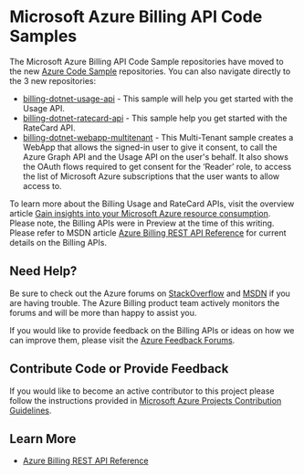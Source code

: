 # Microsoft Azure Billing API Code Samples

The Microsoft Azure Billing API Code Sample repositories have moved to the new [Azure Code Sample](https://azure.microsoft.com/en-us/documentation/samples/) repositories. You can also navigate directly to the 3 new repositories:

-	[billing-dotnet-usage-api](https://github.com/Azure-Samples/billing-dotnet-usage-api) - This sample will help you get started with the Usage API.
-	[billing-dotnet-ratecard-api](https://github.com/Azure-Samples/billing-dotnet-ratecard-api/) - This sample help you get started with the RateCard API.
-	[billing-dotnet-webapp-multitenant](https://github.com/Azure-Samples/billing-dotnet-webapp-multitenant/) - This Multi-Tenant sample creates a WebApp that allows the signed-in user to give it consent, to call the Azure Graph API and the Usage API on the user's behalf. It also shows the OAuth flows required to get consent for the ‘Reader’ role, to access the list of Microsoft Azure subscriptions that the user wants to allow access to. 

To learn more about the Billing Usage and RateCard APIs, visit the overview article [Gain insights into your Microsoft Azure resource consumption](https://azure.microsoft.com/documentation/articles/billing-usage-rate-card-overview/).  Please note, the Billing APIs were in Preview at the time of this writing. Please refer to MSDN article [Azure Billing REST API Reference](https://msdn.microsoft.com/library/azure/mt218998.aspx) for current details on the Billing APIs.

## Need Help?

Be sure to check out the Azure forums on [StackOverflow](http://stackoverflow.com/questions/tagged/azure) and [MSDN](https://social.msdn.microsoft.com/Forums/azure/en-US/home?forum=windowsazurepurchasing) if you are having trouble. The Azure Billing product team actively monitors the forums and will be more than happy to assist you.

If you would like to provide feedback on the Billing APIs or ideas on how we can improve them, please visit the [Azure Feedback Forums](http://feedback.azure.com/forums/170030-billing).

## Contribute Code or Provide Feedback

If you would like to become an active contributor to this project please follow the instructions provided in [Microsoft Azure Projects Contribution Guidelines](http://azure.github.com/guidelines.html).

## Learn More
* [Azure Billing REST API Reference ](https://msdn.microsoft.com/library/azure/1ea5b323-54bb-423d-916f-190de96c6a3c)
